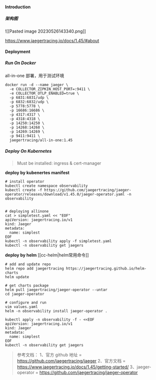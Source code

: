 #### Introduction
##### 架构图
![[Pasted image 20230526143340.png]]

https://www.jaegertracing.io/docs/1.45/#about

#### Deployment
##### Run On Docker
all-in-one 部署，用于测试环境
```shell
docker run -d --name jaeger \
  -e COLLECTOR_ZIPKIN_HOST_PORT=:9411 \
  -e COLLECTOR_OTLP_ENABLED=true \
  -p 6831:6831/udp \
  -p 6832:6832/udp \
  -p 5778:5778 \
  -p 16686:16686 \
  -p 4317:4317 \
  -p 4318:4318 \
  -p 14250:14250 \
  -p 14268:14268 \
  -p 14269:14269 \
  -p 9411:9411 \
  jaegertracing/all-in-one:1.45
```


##### Deploy On Kubernetes
>Must be installed: ingress & cert-manager

**deploy by kubenertes manifest**
```shell
# install operator
kubectl create namespace observability
kubectl create -f https://github.com/jaegertracing/jaeger-operator/releases/download/v1.45.0/jaeger-operator.yaml -n observability


# deploying allinone 
cat > simpletest.yaml << "EOF"
apiVersion: jaegertracing.io/v1
kind: Jaeger
metadata:
  name: simplest
EOF
kubectl -n observability apply -f simpletest.yaml
kubectl -n observability get jaegers
```

**deploy by helm**
[[cc-helm|helm常用命令]]
```shell
# add and update repo
helm repo add jaegertracing https://jaegertracing.github.io/helm-charts
helm update

# get charts package
helm pull jaegertracing/jaeger-operator --untar
cd jaeger-operator

# configure and run
vim values.yaml
helm -n observability install jaeger-operator .

kubectl apply -n observability -f - <<EOF
apiVersion: jaegertracing.io/v1
kind: Jaeger
metadata:
  name: simplest
EOF
kubectl -n observability get jaegers
```


> 参考文档：
> 1、官方 github 地址 = https://github.com/jaegertracing/jaeger
> 2、官方文档 = https://www.jaegertracing.io/docs/1.45/getting-started/
> 3、jaeger-operator = https://github.com/jaegertracing/jaeger-operator